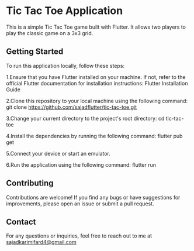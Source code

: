 # Tic Tac Toe Application

This is a simple Tic Tac Toe game built with Flutter.
It allows two players to play the classic game on a 3x3 grid.

## Getting Started 

To run this application locally, follow these steps:

1.Ensure that you have Flutter installed on your machine.
If not, refer to the official Flutter documentation for installation instructions: Flutter Installation Guide

2.Clone this repository to your local machine using the following 
command:
git clone https://github.com/sajadflutter/tic-tac-toe.git

3.Change your current directory to the project's root directory:
cd tic-tac-toe

4.Install the dependencies by running the following command:
flutter pub get

5.Connect your device or start an emulator.

6.Run the application using the following command:
flutter run

## Contributing

Contributions are welcome! If you find any bugs or have suggestions for improvements, please open an issue or submit a pull request.

## Contact

For any questions or inquiries, feel free to reach out to me at 
sajadkarimifard4@gmail.com



